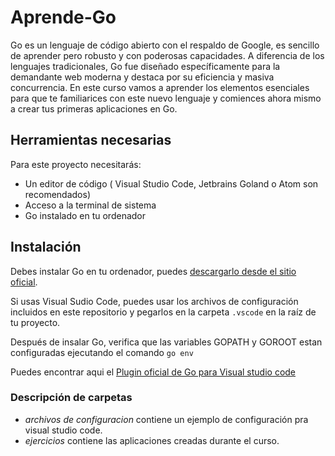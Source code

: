 # Aprende-Go

Go es un lenguaje de código abierto con el respaldo de Google, es sencillo de aprender pero robusto y con poderosas capacidades. A diferencia de los lenguajes tradicionales, Go fue diseñado específicamente para la demandante web moderna y destaca por su eficiencia y masiva concurrencia. En este curso vamos a aprender los elementos esenciales para que te familiarices con este nuevo lenguaje y comiences ahora mismo a crear tus primeras aplicaciones en Go.

## Herramientas necesarias

Para este proyecto necesitarás:

- Un editor de código ( Visual Studio Code, Jetbrains Goland o Atom son recomendados)
- Acceso a la terminal de sistema
- Go instalado en tu ordenador

## Instalación

Debes instalar Go en tu ordenador, puedes [descargarlo desde el sitio oficial](https://golang.org/dl/).

Si usas Visual Sudio Code, puedes usar los archivos de configuración incluidos en este repositorio y pegarlos en la carpeta `.vscode` en la raíz de tu proyecto.

Después de insalar Go, verifica que las variables GOPATH y GOROOT estan configuradas ejecutando el comando `go env`

Puedes encontrar aqui el [Plugin oficial de Go para Visual studio code](https://marketplace.visualstudio.com/items?itemName=golang.Go)

### Descripción de carpetas

- _archivos de configuracion_ contiene un ejemplo de configuración pra visual studio code.
- _ejercicios_ contiene las aplicaciones creadas durante el curso.

